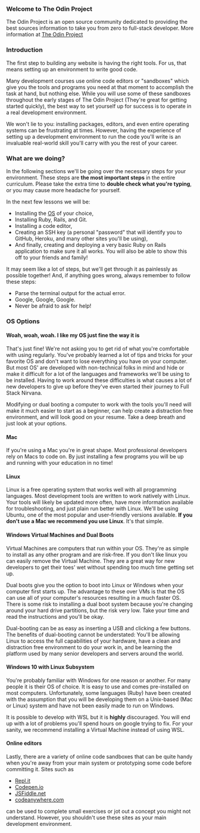 ### Welcome to The Odin Project
The Odin Project is an open source community dedicated to providing the best sources information to take you from zero to full-stack developer.  More information at [The Odin Project](https://www.theodinproject.com/about)

### Introduction

The first step to building any website is having the right tools. For us, that means setting up an environment to write good code.

Many development courses use online code editors or "sandboxes" which give you the tools and programs you need at that moment to accomplish the task at hand, but nothing else. While you will use some of these sandboxes throughout the early stages of The Odin Project (They're great for getting started quickly), the best way to set yourself up for success is to operate in a real development environment. 

We won't lie to you: installing packages, editors, and even entire operating systems can be frustrating at times. However, having the experience of setting up a development environment to run the code you'll write is an invaluable real-world skill you'll carry with you the rest of your career.

### What are we doing?

In the following sections we'll be going over the necessary steps for your environment. These steps are **the most important steps** in the entire curriculum.  Please take the extra time to __double check what you're typing__, or you may cause more headache for yourself. 

In the next few lessons we will be:

* Installing the [OS](https://en.wikipedia.org/wiki/Operating_system) of your choice,
* Installing Ruby, Rails, and Git.
* Installing a code editor,
* Creating an SSH key (a personal "password" that will identify you to GitHub, Heroku, and many other sites you'll be using),
* And finally, creating and deploying a very basic Ruby on Rails application to make sure it all works. You will also be able to show this off to your friends and family!

It may seem like a lot of steps, but we'll get through it as painlessly as possible together! And, if anything goes wrong, always remember to follow these steps:

* Parse the terminal output for the actual error.
* Google, Google, Google.
* Never be afraid to ask for help!

### OS Options

#### Woah, woah, woah. I like my OS just fine the way it is

That's just fine! We're not asking you to get rid of what you're comfortable with using regularly. You've probably learned a lot of tips and tricks for your favorite OS and don't want to lose everything you have on your computer. But most OS' are developed with non-technical folks in mind and hide or make it difficult for a lot of the languages and frameworks we'll be using to be installed. Having to work around these difficulties is what causes a lot of new developers to give up before they've even started their journey to Full Stack Nirvana. 

Modifying or dual booting a computer to work with the tools you'll need will make it much easier to start as a beginner, can help create a distraction free environment, and will look good on your resume. Take a deep breath and just look at your options.

#### Mac

If you're using a Mac you're in great shape.  Most professional developers rely on Macs to code on. By just installing a few programs you will be up and running with your education in no time!

#### Linux

Linux is a free operating system that works well with all programming languages. Most development tools are written to work natively with Linux. Your tools will likely be updated more often, have more information available for troubleshooting, and just plain run better with Linux. We'll be using Ubuntu, one of the most popular and user-friendly versions available. __If you don't use a Mac we recommend you use Linux__. It's that simple.

#### Windows Virtual Machines and Dual Boots

Virtual Machines are computers that run within your OS. They're as simple to install as any other program and are risk-free. If you don't like linux you can easily remove the Virtual Machine. They are a great way for new developers to get their toes' wet without spending too much time getting set up.

Dual boots give you the option to boot into Linux or Windows when your computer first starts up.  The advantage to these over VMs is that the OS can use all of your computer's resources resulting in a much faster OS. There is some risk to installing a dual boot system because you're changing around your hard drive partitions, but the risk very low. Take your time and read the instructions and you'll be okay.

Dual-booting can be as easy as inserting a USB and clicking a few buttons. The benefits of dual-booting cannot be understated: You'll be allowing Linux to access the full capabilities of your hardware, have a clean and distraction free environment to do your work in, and be learning the platform used by many senior developers and servers around the world.

#### Windows 10 with Linux Subsystem

You're probably familiar with Windows for one reason or another. For many people it is their OS of choice. It is easy to use and comes pre-installed on most computers. Unfortunately, some languages (Ruby) have been created with the assumption that you will be developing them on a Unix-based (Mac or Linux) system and have not been easily made to run on Windows.

It is possible to develop with WSL but it is __highly__ discouraged. You will end up with a lot of problems you'll spend hours on google trying to fix.  For your sanity, we recommend installing a Virtual Machine instead of using WSL.

#### Online editors

Lastly, there are a variety of online code sandboxes that can be quite handy when you're away from your main system or prototyping some code before committing it. Sites such as

* [Repl.it](https://repl.it/)
* [Codepen.io](https://codepen.io/)
* [JSFiddle.net](https://jsfiddle.net/)
* [codeanywhere.com](https://codeanywhere.com/)

can be used to complete small exercises or jot out a concept you might not understand. However, you shouldn't use these sites as your main development environment.
